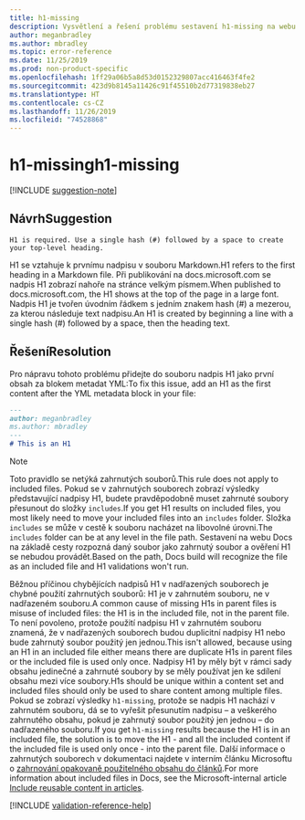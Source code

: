 ```yaml
---
title: h1-missing
description: Vysvětlení a řešení problému sestavení h1-missing na webu Docs
author: meganbradley
ms.author: mbradley
ms.topic: error-reference
ms.date: 11/25/2019
ms.prod: non-product-specific
ms.openlocfilehash: 1ff29a06b5a8d53d0152329807acc416463f4fe2
ms.sourcegitcommit: 423d9b8145a11426c91f45510b2d77319838eb27
ms.translationtype: HT
ms.contentlocale: cs-CZ
ms.lasthandoff: 11/26/2019
ms.locfileid: "74528868"
---
```

# <a name="h1-missing"></a><span data-ttu-id="e6fd1-103">h1-missing</span><span class="sxs-lookup"><span data-stu-id="e6fd1-103">h1-missing</span></span>

[!INCLUDE [suggestion-note](includes/suggestion-note.md)]

## <a name="suggestion"></a><span data-ttu-id="e6fd1-104">Návrh</span><span class="sxs-lookup"><span data-stu-id="e6fd1-104">Suggestion</span></span>

`H1 is required. Use a single hash (#) followed by a space to create your top-level heading.`

<span data-ttu-id="e6fd1-105">H1 se vztahuje k prvnímu nadpisu v souboru Markdown.</span><span class="sxs-lookup"><span data-stu-id="e6fd1-105">H1 refers to the first heading in a Markdown file.</span></span> <span data-ttu-id="e6fd1-106">Při publikování na docs.microsoft.com se nadpis H1 zobrazí nahoře na stránce velkým písmem.</span><span class="sxs-lookup"><span data-stu-id="e6fd1-106">When published to docs.microsoft.com, the H1 shows at the top of the page in a large font.</span></span> <span data-ttu-id="e6fd1-107">Nadpis H1 je tvořen úvodním řádkem s jedním znakem hash (#) a mezerou, za kterou následuje text nadpisu.</span><span class="sxs-lookup"><span data-stu-id="e6fd1-107">An H1 is created by beginning a line with a single hash (#) followed by a space, then the heading text.</span></span>

## <a name="resolution"></a><span data-ttu-id="e6fd1-108">Řešení</span><span class="sxs-lookup"><span data-stu-id="e6fd1-108">Resolution</span></span>

<span data-ttu-id="e6fd1-109">Pro nápravu tohoto problému přidejte do souboru nadpis H1 jako první obsah za blokem metadat YML:</span><span class="sxs-lookup"><span data-stu-id="e6fd1-109">To fix this issue, add an H1 as the first content after the YML metadata block in your file:</span></span>

```markdown
---
author: meganbradley
ms.author: mbradley
---
# This is an H1
```

> [!NOTE]
> <span data-ttu-id="e6fd1-110">Toto pravidlo se netýká zahrnutých souborů.</span><span class="sxs-lookup"><span data-stu-id="e6fd1-110">This rule does not apply to included files.</span></span> <span data-ttu-id="e6fd1-111">Pokud se v zahrnutých souborech zobrazí výsledky představující nadpisy H1, budete pravděpodobně muset zahrnuté soubory přesunout do složky `includes`.</span><span class="sxs-lookup"><span data-stu-id="e6fd1-111">If you get H1 results on included files, you most likely need to move your included files into an `includes` folder.</span></span> <span data-ttu-id="e6fd1-112">Složka `includes` se může v cestě k souboru nacházet na libovolné úrovni.</span><span class="sxs-lookup"><span data-stu-id="e6fd1-112">The `includes` folder can be at any level in the file path.</span></span> <span data-ttu-id="e6fd1-113">Sestavení na webu Docs na základě cesty rozpozná daný soubor jako zahrnutý soubor a ověření H1 se nebudou provádět.</span><span class="sxs-lookup"><span data-stu-id="e6fd1-113">Based on the path, Docs build will recognize the file as an included file and H1 validations won't run.</span></span>
>
> <span data-ttu-id="e6fd1-114">Běžnou příčinou chybějících nadpisů H1 v nadřazených souborech je chybné použití zahrnutých souborů: H1 je v zahrnutém souboru, ne v nadřazeném souboru.</span><span class="sxs-lookup"><span data-stu-id="e6fd1-114">A common cause of missing H1s in parent files is misuse of included files: the H1 is in the included file, not in the parent file.</span></span> <span data-ttu-id="e6fd1-115">To není povoleno, protože použití nadpisu H1 v zahrnutém souboru znamená, že v nadřazených souborech budou duplicitní nadpisy H1 nebo bude zahrnutý soubor použitý jen jednou.</span><span class="sxs-lookup"><span data-stu-id="e6fd1-115">This isn't allowed, because using an H1 in an included file either means there are duplicate H1s in parent files or the included file is used only once.</span></span> <span data-ttu-id="e6fd1-116">Nadpisy H1 by měly být v rámci sady obsahu jedinečné a zahrnuté soubory by se měly používat jen ke sdílení obsahu mezi více soubory.</span><span class="sxs-lookup"><span data-stu-id="e6fd1-116">H1s should be unique within a content set and included files should only be used to share content among multiple files.</span></span> <span data-ttu-id="e6fd1-117">Pokud se zobrazí výsledky `h1-missing`, protože se nadpis H1 nachází v zahrnutém souboru, dá se to vyřešit přesunutím nadpisu – a veškerého zahrnutého obsahu, pokud je zahrnutý soubor použitý jen jednou – do nadřazeného souboru.</span><span class="sxs-lookup"><span data-stu-id="e6fd1-117">If you get `h1-missing` results because the H1 is in an included file, the solution is to move the H1 - and all the included content if the included file is used only once - into the parent file.</span></span> <span data-ttu-id="e6fd1-118">Další informace o zahrnutých souborech v dokumentaci najdete v interním článku Microsoftu o [zahrnování opakovaně použitelného obsahu do článků](https://review.docs.microsoft.com/en-us/help/contribute/includes-best-practices?branch=master).</span><span class="sxs-lookup"><span data-stu-id="e6fd1-118">For more information about included files in Docs, see the Microsoft-internal article [Include reusable content in articles](https://review.docs.microsoft.com/en-us/help/contribute/includes-best-practices?branch=master).</span></span>

<!--make sure to add this file to your includes folder and verify the path-->
[!INCLUDE [validation-reference-help](includes/validation-reference-help.md)]
